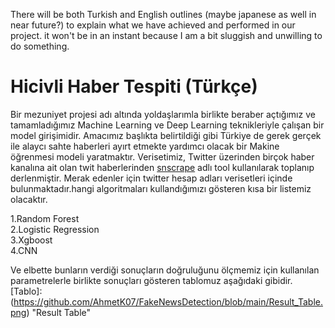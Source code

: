 There will be both Turkish and English outlines (maybe japanese as well in near future?) to explain what we have achieved and performed in our project. it won't be in an instant because I am a bit sluggish and unwilling to do something.
# Hicivli Haber Tespiti (Türkçe)
Bir mezuniyet projesi adı altında yoldaşlarımla birlikte beraber açtığımız ve tamamladığımız Machine Learning ve Deep Learning teknikleriyle çalışan bir model girişimidir. Amacımız başlıkta belirtildiği gibi Türkiye de gerek gerçek ile alaycı sahte haberleri ayırt etmekte yardımcı olacak bir Makine öğrenmesi modeli yaratmaktır. Verisetimiz, Twitter üzerinden birçok haber kanalına ait olan twit haberlerinden [snscrape](https://github.com/JustAnotherArchivist/snscrape)  adlı tool kullanılarak toplanıp derlenmiştir. Merak edenler için twitter hesap adları verisetleri içinde bulunmaktadır.hangi algoritmaları kullandığımızı gösteren kısa bir listemiz olacaktır.<br>

1.Random Forest<br>
2.Logistic Regression<br>
3.Xgboost<br>
4.CNN<br>

Ve elbette bunların verdiği sonuçların doğruluğunu ölçmemiz için kullanılan parametrelerle birlikte sonuçları gösteren tablomuz aşağıdaki gibidir.<br>
[Tablo]: (https://github.com/AhmetK07/FakeNewsDetection/blob/main/Result_Table.png) "Result Table"
